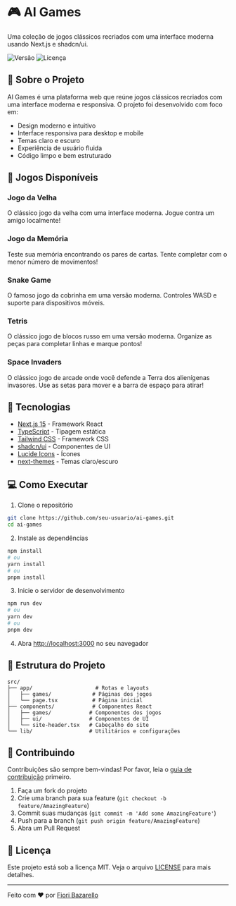 🎮 AI Games
==========

Uma coleção de jogos clássicos recriados com uma interface moderna usando Next.js e shadcn/ui.

![Versão](https://img.shields.io/badge/versão-0.1.0-blue.svg)
![Licença](https://img.shields.io/badge/licença-MIT-green.svg)

## 🎯 Sobre o Projeto

AI Games é uma plataforma web que reúne jogos clássicos recriados com uma interface moderna e responsiva. O projeto foi desenvolvido com foco em:

- Design moderno e intuitivo
- Interface responsiva para desktop e mobile
- Temas claro e escuro
- Experiência de usuário fluida
- Código limpo e bem estruturado

## 🎲 Jogos Disponíveis

### Jogo da Velha
O clássico jogo da velha com uma interface moderna. Jogue contra um amigo localmente!

### Jogo da Memória
Teste sua memória encontrando os pares de cartas. Tente completar com o menor número de movimentos!

### Snake Game
O famoso jogo da cobrinha em uma versão moderna. Controles WASD e suporte para dispositivos móveis.

### Tetris
O clássico jogo de blocos russo em uma versão moderna. Organize as peças para completar linhas e marque pontos!

### Space Invaders
O clássico jogo de arcade onde você defende a Terra dos alienígenas invasores. Use as setas para mover e a barra de espaço para atirar!

## 🚀 Tecnologias

- [Next.js 15](https://nextjs.org/) - Framework React
- [TypeScript](https://www.typescriptlang.org/) - Tipagem estática
- [Tailwind CSS](https://tailwindcss.com/) - Framework CSS
- [shadcn/ui](https://ui.shadcn.com/) - Componentes de UI
- [Lucide Icons](https://lucide.dev/) - Ícones
- [next-themes](https://github.com/pacocoursey/next-themes) - Temas claro/escuro

## 💻 Como Executar

1. Clone o repositório
```bash
git clone https://github.com/seu-usuario/ai-games.git
cd ai-games
```

2. Instale as dependências
```bash
npm install
# ou
yarn install
# ou
pnpm install
```

3. Inicie o servidor de desenvolvimento
```bash
npm run dev
# ou
yarn dev
# ou
pnpm dev
```

4. Abra [http://localhost:3000](http://localhost:3000) no seu navegador

## 📁 Estrutura do Projeto

```
src/
├── app/                    # Rotas e layouts
│   ├── games/             # Páginas dos jogos
│   └── page.tsx           # Página inicial
├── components/            # Componentes React
│   ├── games/            # Componentes dos jogos
│   ├── ui/               # Componentes de UI
│   └── site-header.tsx   # Cabeçalho do site
└── lib/                  # Utilitários e configurações
```

## 🤝 Contribuindo

Contribuições são sempre bem-vindas! Por favor, leia o [guia de contribuição](CONTRIBUTING.md) primeiro.

1. Faça um fork do projeto
2. Crie uma branch para sua feature (`git checkout -b feature/AmazingFeature`)
3. Commit suas mudanças (`git commit -m 'Add some AmazingFeature'`)
4. Push para a branch (`git push origin feature/AmazingFeature`)
5. Abra um Pull Request

## 📝 Licença

Este projeto está sob a licença MIT. Veja o arquivo [LICENSE](LICENSE) para mais detalhes.

---

Feito com ❤️ por [Fiori Bazarello](https://github.com/FioriBazarello)
